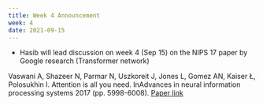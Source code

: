 ```yaml
---
title: Week 4 Announcement
week: 4
date: 2021-09-15
---
```


- Hasib will lead discussion on week 4 (Sep 15) on the NIPS 17 paper by Google research (Transformer network)

Vaswani A, Shazeer N, Parmar N, Uszkoreit J, Jones L, Gomez AN, Kaiser Ł, Polosukhin I. Attention is all you need. InAdvances in neural information processing systems 2017 (pp. 5998-6008).
[Paper link](https://arxiv.org/abs/1706.03762)

